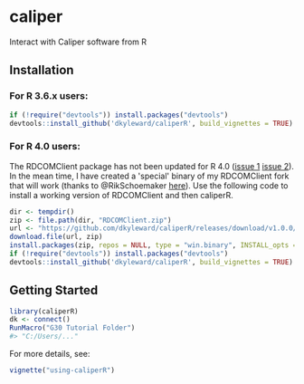 # caliper
Interact with Caliper software from R

## Installation

### For R 3.6.x users:

```r
if (!require("devtools")) install.packages("devtools")
devtools::install_github('dkyleward/caliperR', build_vignettes = TRUE)
```

### For R 4.0 users:

The RDCOMClient package has not been updated for R 4.0 ([issue
1](https://github.com/omegahat/RDCOMClient/issues/24) [issue
2](https://github.com/omegahat/RDCOMClient/issues/19)). In the mean time, I have
created a 'special' binary of my RDCOMClient fork that will work (thanks to
@RikSchoemaker
[here](https://stackoverflow.com/questions/61735315/cant-build-rdcomclient-using-rtools40-and-r-4-0/62658906#62658906)).
Use the following code to install a working version of RDCOMClient and then
caliperR.

```r
dir <- tempdir()
zip <- file.path(dir, "RDCOMClient.zip")
url <- "https://github.com/dkyleward/caliperR/releases/download/v1.0.0/RDCOMClient.zip"
download.file(url, zip)
install.packages(zip, repos = NULL, type = "win.binary", INSTALL_opts = '--no-lock')
if (!require("devtools")) install.packages("devtools")
devtools::install_github('dkyleward/caliperR', build_vignettes = TRUE)
```

## Getting Started

```r
library(caliperR)
dk <- connect()
RunMacro("G30 Tutorial Folder")
#> "C:/Users/..."
```

For more details, see:

```r
vignette("using-caliperR")
```
